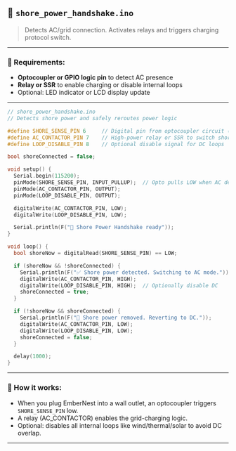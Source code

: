 ## 📄 `shore_power_handshake.ino`

> Detects AC/grid connection.
> Activates relays and triggers charging protocol switch.

---

### 🧰 Requirements:

* **Optocoupler or GPIO logic pin** to detect AC presence
* **Relay or SSR** to enable charging or disable internal loops
* Optional: LED indicator or LCD display update

---

```cpp
// shore_power_handshake.ino
// Detects shore power and safely reroutes power logic

#define SHORE_SENSE_PIN 6     // Digital pin from optocoupler circuit (LOW = AC present)
#define AC_CONTACTOR_PIN 7    // High-power relay or SSR to switch shore charging
#define LOOP_DISABLE_PIN 8    // Optional disable signal for DC loops

bool shoreConnected = false;

void setup() {
  Serial.begin(115200);
  pinMode(SHORE_SENSE_PIN, INPUT_PULLUP);  // Opto pulls LOW when AC detected
  pinMode(AC_CONTACTOR_PIN, OUTPUT);
  pinMode(LOOP_DISABLE_PIN, OUTPUT);

  digitalWrite(AC_CONTACTOR_PIN, LOW);
  digitalWrite(LOOP_DISABLE_PIN, LOW);

  Serial.println(F("🔌 Shore Power Handshake ready"));
}

void loop() {
  bool shoreNow = digitalRead(SHORE_SENSE_PIN) == LOW;

  if (shoreNow && !shoreConnected) {
    Serial.println(F("✅ Shore power detected. Switching to AC mode."));
    digitalWrite(AC_CONTACTOR_PIN, HIGH);
    digitalWrite(LOOP_DISABLE_PIN, HIGH);  // Optionally disable DC
    shoreConnected = true;
  }

  if (!shoreNow && shoreConnected) {
    Serial.println(F("🔄 Shore power removed. Reverting to DC."));
    digitalWrite(AC_CONTACTOR_PIN, LOW);
    digitalWrite(LOOP_DISABLE_PIN, LOW);
    shoreConnected = false;
  }

  delay(1000);
}
```

---

### 🧪 How it works:

* When you plug EmberNest into a wall outlet, an optocoupler triggers `SHORE_SENSE_PIN` low.
* A relay (AC\_CONTACTOR) enables the grid-charging logic.
* Optional: disables all internal loops like wind/thermal/solar to avoid DC overlap.

---
